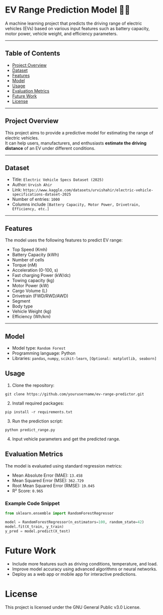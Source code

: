 # EV Range Prediction Model 🚗🔋

A machine learning project that predicts the driving range of electric vehicles (EVs) based on various input features such as battery capacity, motor power, vehicle weight, and efficiency parameters.

---

## Table of Contents
- [Project Overview](#project-overview)
- [Dataset](#dataset)
- [Features](#features)
- [Model](#model)
- [Usage](#usage)
- [Evaluation Metrics](#evaluation-metrics)
- [Future Work](#future-work)
- [License](#license)

---

## Project Overview
This project aims to provide a predictive model for estimating the range of electric vehicles.  
It can help users, manufacturers, and enthusiasts **estimate the driving distance** of an EV under different conditions.

---

## Dataset
- Title: `Electric Vehicle Specs Dataset (2025)`
- Author: `Urvish Ahir`
- Link: `https://www.kaggle.com/datasets/urvishahir/electric-vehicle-specifications-dataset-2025`
- Number of entries: `1000`
- Columns include `[Battery Capacity, Motor Power, Drivetrain, Efficiency, etc.]`

---

## Features
The model uses the following features to predict EV range:
- Top Speed (Kmh)
- Battery Capacity (kWh)
- Number of cells
- Torque (nM)
- Acceleration (0-100, s)
- Fast charging Power (kW/dc)
- Towing capacity (kg)
- Motor Power (kW)
- Cargo Volume (L)
- Drivetrain (FWD/RWD/AWD)
- Segment
- Body type
- Vehicle Weight (kg)
- Efficiency (Wh/km)

---

## Model
- Model type: `Random Forest`
- Programming language: Python
- Libraries: `pandas`, `numpy`, `scikit-learn`, `[Optional: matplotlib, seaborn]`

## Usage
1. Clone the repository:
```
git clone https://github.com/yourusername/ev-range-predictor.git
```

2. Install required packages:
```
pip install -r requirements.txt
```

3. Run the prediction script:
```
python predict_range.py
```

4. Input vehicle parameters and get the predicted range.

## Evaluation Metrics
The model is evaluated using standard regression metrics:

- Mean Absolute Error (MAE): `13.458`
- Mean Squared Error (MSE): `362.729`
- Root Mean Squared Error (RMSE): `19.045`
- R² Score: `0.965`
  
### Example Code Snippet
```python
from sklearn.ensemble import RandomForestRegressor

model = RandomForestRegressor(n_estimators=100, random_state=42)
model.fit(X_train, y_train)
y_pred = model.predict(X_test)
```
# Future Work
- Include more features such as driving conditions, temperature, and load.
- Improve model accuracy using advanced algorithms or neural networks.
- Deploy as a web app or mobile app for interactive predictions.

# License
This project is licensed under the GNU General Public v3.0 License.
